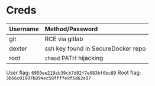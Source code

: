 # Creds

| Username | Method/Password |
| :--- | :--- |
| git | RCE via gitlab |
| dexter | ssh key found in SecureDocker repo |
| root | `chmod` PATH hijacking |

User flag: `6950ee219ab39cb7d82f7e083bf6bc89` Root flag: `3b66c01907b894ec58ffffe9f5d62e07`

